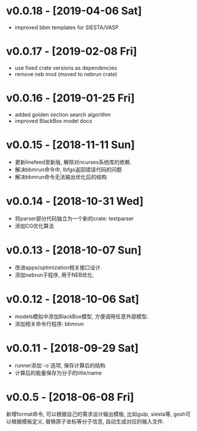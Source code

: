 
# v0.0.18 - <span class="timestamp-wrapper"><span class="timestamp">[2019-04-06 Sat]</span></span>

-   improved bbm templates for SIESTA/VASP


# v0.0.17 - <span class="timestamp-wrapper"><span class="timestamp">[2019-02-08 Fri]</span></span>

-   use fixed crate versions as dependencies
-   remove neb mod (moved to nebrun crate)


# v0.0.16 - <span class="timestamp-wrapper"><span class="timestamp">[2019-01-25 Fri]</span></span>

-   added golden section search algorithm
-   improved BlackBox model docs


# v0.0.15 - <span class="timestamp-wrapper"><span class="timestamp">[2018-11-11 Sun]</span></span>

-   更新linefeed至新版, 解除对ncurses系统库的依赖.
-   解决bbmrun命令中, lbfgs返回错误代码的问题
-   解决bbmrun命令无法输出优化后的结构


# v0.0.14 - <span class="timestamp-wrapper"><span class="timestamp">[2018-10-31 Wed]</span></span>

-   将parser部分代码独立为一个新的crate: textparser
-   添加CG优化算法


# v0.0.13 - <span class="timestamp-wrapper"><span class="timestamp">[2018-10-07 Sun]</span></span>

-   改进apps/optimization相关接口设计.
-   添加nebrun子程序, 用于NEB优化.


# v0.0.12 - <span class="timestamp-wrapper"><span class="timestamp">[2018-10-06 Sat]</span></span>

-   models模拟中添加BlackBox模型, 方便调用任意外部模型.
-   添加相关命令行程序: bbmrun


# v0.0.11 - <span class="timestamp-wrapper"><span class="timestamp">[2018-09-29 Sat]</span></span>

-   runner添加\`-o\`选项, 保存计算后的结构
-   计算后的能量保存为分子的title/name


# v0.0.5 - <span class="timestamp-wrapper"><span class="timestamp">[2018-06-08 Fri]</span></span>

新增format命令, 可以根据自己的需求设计输出模板, 比如gulp, siesta等, gosh可以根据模板定义, 替换原子坐标等分子信息, 自动生成对应的输入文件.

